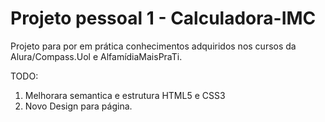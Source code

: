 # Projeto pessoal 1 - Calculadora-IMC
Projeto para por em prática conhecimentos adquiridos nos cursos da Alura/Compass.Uol e AlfamídiaMaisPraTi.

TODO:
1. Melhorara semantica e estrutura HTML5 e CSS3
2. Novo Design para página.
